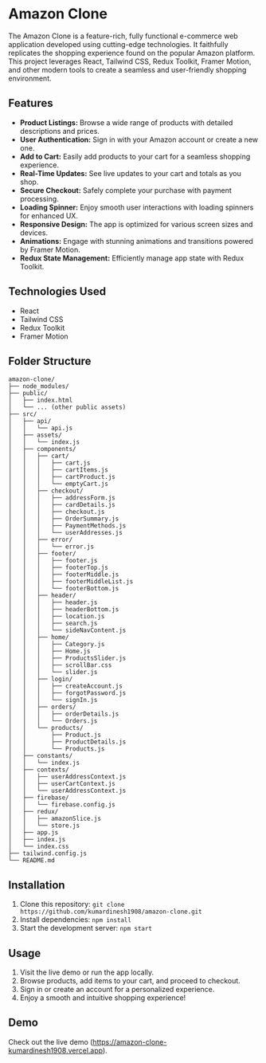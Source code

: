 
# Amazon Clone
The Amazon Clone is a feature-rich, fully functional e-commerce web application developed using cutting-edge technologies. It faithfully replicates the shopping experience found on the popular Amazon platform. This project leverages React, Tailwind CSS, Redux Toolkit, Framer Motion, and other modern tools to create a seamless and user-friendly shopping environment.

## Features
- **Product Listings:** Browse a wide range of products with detailed descriptions and prices.
- **User Authentication:** Sign in with your Amazon account or create a new one.
- **Add to Cart:** Easily add products to your cart for a seamless shopping experience.
- **Real-Time Updates:** See live updates to your cart and totals as you shop.
- **Secure Checkout:** Safely complete your purchase with payment processing.
- **Loading Spinner:** Enjoy smooth user interactions with loading spinners for enhanced UX.
- **Responsive Design:** The app is optimized for various screen sizes and devices.
- **Animations:** Engage with stunning animations and transitions powered by Framer Motion.
- **Redux State Management:** Efficiently manage app state with Redux Toolkit.

## Technologies Used
- React
- Tailwind CSS
- Redux Toolkit
- Framer Motion

## Folder Structure
```
amazon-clone/
├── node_modules/
├── public/
│   ├── index.html
│   └── ... (other public assets)
├── src/
│   ├── api/
│   │   └── api.js
│   ├── assets/
│   │   └── index.js
│   ├── components/
│   │   ├── cart/
│   │   │   ├── cart.js
│   │   │   ├── cartItems.js
│   │   │   ├── cartProduct.js
│   │   │   └── emptyCart.js
│   │   ├── checkout/
│   │   │   ├── addressForm.js
│   │   │   ├── cardDetails.js
│   │   │   ├── checkout.js
│   │   │   ├── OrderSummary.js
│   │   │   ├── PaymentMethods.js
│   │   │   └── userAddresses.js
│   │   ├── error/
│   │   │   └── error.js
│   │   ├── footer/
│   │   │   ├── footer.js
│   │   │   ├── footerTop.js
│   │   │   ├── footerMiddle.js
│   │   │   ├── footerMiddleList.js
│   │   │   └── footerBottom.js
│   │   ├── header/
│   │   │   ├── header.js
│   │   │   ├── headerBottom.js
│   │   │   ├── location.js
│   │   │   ├── search.js
│   │   │   └── sideNavContent.js
│   │   ├── home/
│   │   │   ├── Category.js
│   │   │   ├── Home.js
│   │   │   ├── ProductsSlider.js
│   │   │   ├── scrollBar.css
│   │   │   └── slider.js
│   │   ├── login/
│   │   │   ├── createAccount.js
│   │   │   ├── forgotPassword.js
│   │   │   └── signIn.js
│   │   ├── orders/
│   │   │   ├── orderDetails.js
│   │   │   └── Orders.js
│   │   └── products/
│   │       ├── Product.js
│   │       ├── ProductDetails.js
│   │       └── Products.js
│   ├── constants/
│   │   └── index.js
│   ├── contexts/
│   │   ├── userAddressContext.js
│   │   ├── userCartContext.js
│   │   └── userAddressContext.js
│   ├── firebase/
│   │   └── firebase.config.js
│   ├── redux/
│   │   ├── amazonSlice.js
│   │   └── store.js
│   ├── app.js
│   ├── index.js
│   └── index.css
├── tailwind.config.js
└── README.md
```

## Installation
1. Clone this repository: `git clone https://github.com/kumardinesh1908/amazon-clone.git`
2. Install dependencies: `npm install`
3. Start the development server: `npm start`

## Usage
1. Visit the live demo or run the app locally.
2. Browse products, add items to your cart, and proceed to checkout.
3. Sign in or create an account for a personalized experience.
4. Enjoy a smooth and intuitive shopping experience!

## Demo
Check out the live demo (https://amazon-clone-kumardinesh1908.vercel.app).
